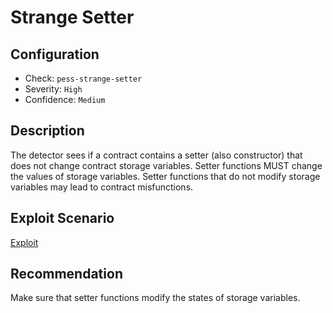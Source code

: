 # Strange Setter

## Configuration
* Check: `pess-strange-setter`
* Severity: `High`
* Confidence: `Medium`

## Description
The detector sees if a contract contains a setter (also constructor) that does not change contract storage variables.
Setter functions MUST change the values of storage variables.
Setter functions that do not modify storage variables may lead to contract misfunctions.

## Exploit Scenario
[Exploit](../tests/strange_setter_test.sol)

## Recommendation
Make sure that setter functions modify the states of storage variables.